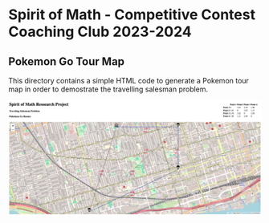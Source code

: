 # Spirit of Math - Competitive Contest Coaching Club 2023-2024

## Pokemon Go Tour Map 
This directory contains a simple HTML code to generate a Pokemon tour map in order to demostrate the travelling salesman problem.

![Pokemon Go Tour Map](images/figure_1.png)
